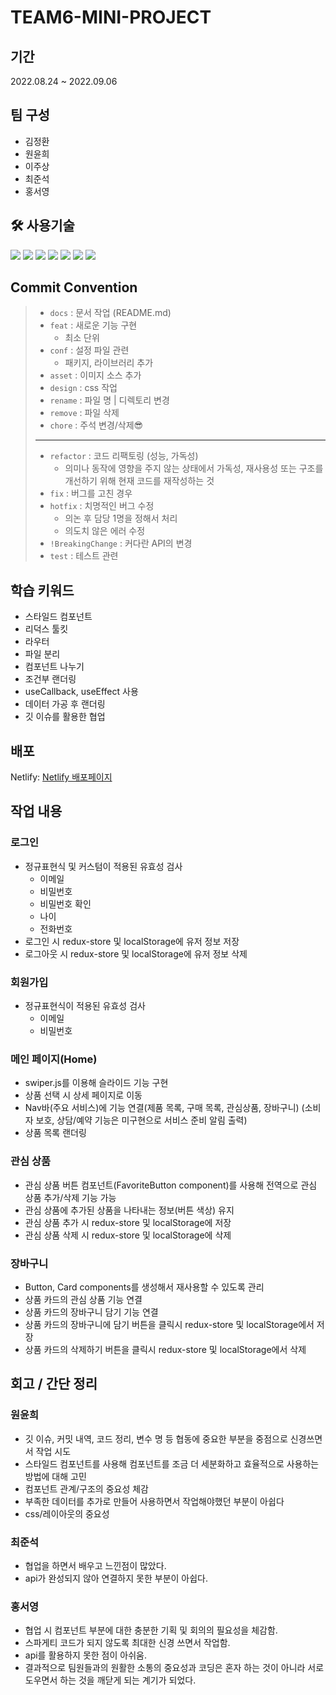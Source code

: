 # TEAM6-MINI-PROJECT

## 기간

2022.08.24 ~ 2022.09.06

## 팀 구성

- 김정환
- 원윤희
- 이주상
- 최준석
- 홍서영

## 🛠 사용기술

<img src="https://img.shields.io/badge/Javascript-F7DF1E?style=flat&logo=Javascript&logoColor=white"/>
<img src="https://img.shields.io/badge/React-61DAFB?style=flat&logo=React&logoColor=white"/>
<img src="https://img.shields.io/badge/styled-components-DB7093?style=flat&logo=styled-components&logoColor=white"/>
<img src="https://img.shields.io/badge/Vite-646CFF?style=flat&logo=Vite&logoColor=white"/>
<img src="https://img.shields.io/badge/axios-5A29E4?style=flat&logo=axios&logoColor=white"/>
<img src="https://img.shields.io/badge/Redux-Toolkit-764ABC?style=flat&logo=Redux&logoColor=white"/>
<img src="https://img.shields.io/badge/react-icons-E91E63?style=flat&logo=React&logoColor=white"/>

## Commit Convention

> - `docs` : 문서 작업 (README.md)
> - `feat` : 새로운 기능 구현
>   - 최소 단위
> - `conf` : 설정 파일 관련
>   - 패키지, 라이브러리 추가
> - `asset` : 이미지 소스 추가
> - `design` : css 작업
> - `rename` : 파일 명 | 디렉토리 변경
> - `remove` : 파일 삭제
> - `chore` :  주석 변경/삭제😎
>
>  ---
>
> - `refactor` : 코드 리팩토링 (성능, 가독성)
>   - 의미나 동작에 영향을 주지 않는 상태에서 가독성, 재사용성 또는 구조를 개선하기 위해 현재 코드를 재작성하는 것
> - `fix` : 버그를 고친 경우
> - `hotfix` : 치명적인 버그 수정
>   - 의논 후 담당 1명을 정해서 처리
>   - 의도치 않은 에러 수정
> - `!BreakingChange` : 커다란 API의 변경
> - `test` : 테스트 관련

## 학습 키워드
- 스타일드 컴포넌트
- 리덕스 툴킷
- 라우터
- 파일 분리
- 컴포넌트 나누기
- 조건부 랜더링
- useCallback, useEffect 사용
- 데이터 가공 후 랜더링
- 깃 이슈를 활용한 협업

## 배포

Netlify: [Netlify 배포페이지](https://idyllic-pothos-a052f5.netlify.app)

## 작업 내용

### 로그인
- 정규표현식 및 커스텀이 적용된 유효성 검사
	- 이메일
   	- 비밀번호
   	- 비밀번호 확인
   	- 나이
   	- 전화번호
- 로그인 시 redux-store 및 localStorage에 유저 정보 저장
- 로그아웃 시 redux-store 및 localStorage에 유저 정보 삭제

### 회원가입
- 정규표현식이 적용된 유효성 검사
	- 이메일
   	- 비밀번호

### 메인 페이지(Home)
- swiper.js를 이용해 슬라이드 기능 구현
- 상품 선택 시 상세 페이지로 이동
- Nav바(주요 서비스)에 기능 연결(제품 목록, 구매 목록, 관심상품, 장바구니)
(소비자 보호, 상담/예약 기능은 미구현으로 서비스 준비 알림 출력)
- 상품 목록 랜더링

### 관심 상품
- 관심 상품 버튼 컴포넌트(FavoriteButton component)를 사용해 전역으로 관심 상품 추가/삭제 기능 가능
- 관심 상품에 추가된 상품을 나타내는 정보(버튼 색상) 유지
- 관심 상품 추가 시 redux-store 및 localStorage에 저장
- 관심 상품 삭제 시 redux-store 및 localStorage에 삭제

### 장바구니
- Button, Card components를 생성해서 재사용할 수 있도록 관리
- 상품 카드의 관심 상품 기능 연결
- 상품 카드의 장바구니 담기 기능 연결
- 상품 카드의 장바구니에 담기 버튼을 클릭시 redux-store 및 localStorage에서 저장
- 상품 카드의 삭제하기 버튼을 클릭시 redux-store 및 localStorage에서 삭제

## 회고 / 간단 정리

### 원윤희
- 깃 이슈, 커밋 내역, 코드 정리, 변수 명 등 협동에 중요한 부분을 중점으로 신경쓰면서 작업 시도
- 스타일드 컴포넌트를 사용해 컴포넌트를 조금 더 세분화하고 효율적으로 사용하는 방법에 대해 고민
- 컴포넌트 관계/구조의 중요성 체감
- 부족한 데이터를 추가로 만들어 사용하면서 작업해야했던 부분이 아쉽다
- css/레이아웃의 중요성

### 최준석
- 협업을 하면서 배우고 느낀점이 많았다.
- api가 완성되지 않아 연결하지 못한 부분이 아쉽다.

### 홍서영
- 협업 시 컴포넌트 부분에 대한 충분한 기획 및 회의의 필요성을 체감함.
- 스파게티 코드가 되지 않도록 최대한 신경 쓰면서 작업함.
- api를 활용하지 못한 점이 아쉬움.
- 결과적으로 팀원들과의 원활한 소통의 중요성과 코딩은 혼자 하는 것이 아니라 서로 도우면서 하는 것을 깨닫게 되는 계기가 되었다.

